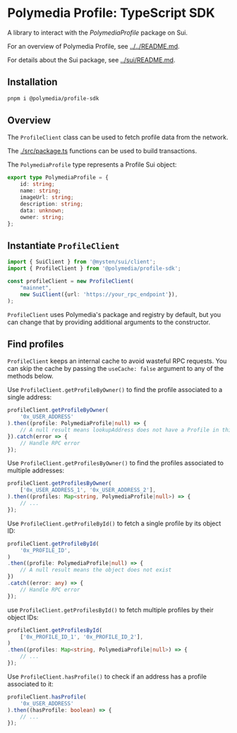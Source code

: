 # Polymedia Profile: TypeScript SDK

A library to interact with the _PolymediaProfile_ package on Sui.

For an overview of Polymedia Profile, see [../../README.md](../../README.md).

For details about the Sui package, see [../sui/README.md](../sui/README.md).

## Installation
```bash
pnpm i @polymedia/profile-sdk
```

## Overview

The `ProfileClient` class can be used to fetch profile data from the network.

The [./src/package.ts](./src/package.ts) functions can be used to build transactions.

The `PolymediaProfile` type represents a Profile Sui object:
```ts
export type PolymediaProfile = {
    id: string;
    name: string;
    imageUrl: string;
    description: string;
    data: unknown;
    owner: string;
};
```

## Instantiate `ProfileClient`

```ts
import { SuiClient } from '@mysten/sui/client';
import { ProfileClient } from '@polymedia/profile-sdk';

const profileClient = new ProfileClient(
    "mainnet",
    new SuiClient({url: 'https://your_rpc_endpoint'}),
);
```

`ProfileClient` uses Polymedia's package and registry by default, but you can change that by providing additional arguments to the constructor.

## Find profiles

`ProfileClient` keeps an internal cache to avoid wasteful RPC requests. You can skip the cache by passing the `useCache: false` argument to any of the methods below.

Use `ProfileClient.getProfileByOwner()` to find the profile associated to a single address:
```ts
profileClient.getProfileByOwner(
    '0x_USER_ADDRESS'
).then((profile: PolymediaProfile|null) => {
    // A null result means lookupAddress does not have a Profile in this Registry
}).catch(error => {
    // Handle RPC error
});
```

Use `ProfileClient.getProfilesByOwner()` to find the profiles associated to multiple addresses:
```ts
profileClient.getProfilesByOwner(
    ['0x_USER_ADDRESS_1', '0x_USER_ADDRESS_2'],
).then((profiles: Map<string, PolymediaProfile|null>) => {
    // ...
});
```

Use `ProfileClient.getProfileById()` to fetch a single profile by its object ID:
```ts
profileClient.getProfileById(
    '0x_PROFILE_ID',
)
.then((profile: PolymediaProfile|null) => {
    // A null result means the object does not exist
})
.catch((error: any) => {
    // Handle RPC error
});
```

use `ProfileClient.getProfilesById()` to fetch multiple profiles by their object IDs:
```ts
profileClient.getProfilesById(
    ['0x_PROFILE_ID_1', '0x_PROFILE_ID_2'],
)
.then((profiles: Map<string, PolymediaProfile|null>) => {
    // ...
});
```

Use `ProfileClient.hasProfile()` to check if an address has a profile associated to it:
```ts
profileClient.hasProfile(
    '0x_USER_ADDRESS'
).then((hasProfile: boolean) => {
    // ...
});
```
